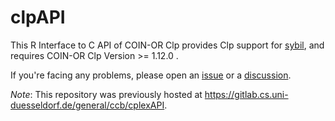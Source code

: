 # clpAPI

This R Interface to C API of COIN-OR Clp provides Clp support for [sybil](https://github.com/SysBioChalmers/sybil), and requires COIN-OR Clp Version >= 1.12.0 .

If you're facing any problems, please open an [issue](issues/new) or a [discussion](/discusions/new).

_Note_: This repository was previously hosted at https://gitlab.cs.uni-duesseldorf.de/general/ccb/cplexAPI.